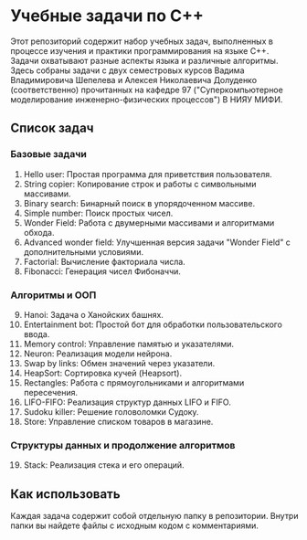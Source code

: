 # Учебные задачи по C++
Этот репозиторий содержит набор учебных задач, выполненных в процессе изучения и практики программирования на языке C++. Задачи охватывают разные аспекты языка и различные алгоритмы. Здесь собраны задачи с двух семестровых курсов Вадима Владимировича Шепелева и Алексея Николаевича Долуденко (соответственно) прочитанных на кафедре 97 ("Суперкомпьютерное моделирование инженерно-физических процессов") В НИЯУ МИФИ.

## Список задач

### Базовые задачи
1. Hello user: Простая программа для приветствия пользователя.
2. String copier: Копирование строк и работы с символьными массивами.
3. Binary search: Бинарный поиск в упорядоченном массиве.
4. Simple number: Поиск простых чисел.
5. Wonder Field: Работа с двумерными массивами и алгоритмами обхода.
6. Advanced wonder field: Улучшенная версия задачи "Wonder Field" с дополнительными условиями.
7. Factorial: Вычисление факториала числа.
8. Fibonacci: Генерация чисел Фибоначчи.

### Алгоритмы и ООП
9. Hanoi: Задача о Ханойских башнях.
10. Entertainment bot: Простой бот для обработки пользовательского ввода.
11. Memory control: Управление памятью и указателями.
12. Neuron: Реализация модели нейрона.
13. Swap by links: Обмен значений через указатели.
14. HeapSort: Сортировка кучей (Heapsort).
15. Rectangles: Работа с прямоугольниками и алгоритмами пересечения.
16. LIFO-FIFO: Реализация структур данных LIFO и FIFO.
17. Sudoku killer: Решение головоломки Судоку.
18. Store: Управление списком товаров в магазине.

### Структуры данных и продолжение алгоритмов
19. Stack: Реализация стека и его операций.

## Как использовать
Каждая задача содержит собой отдельную папку в репозитории. Внутри папки вы найдете файлы с исходным кодом с комментариями.